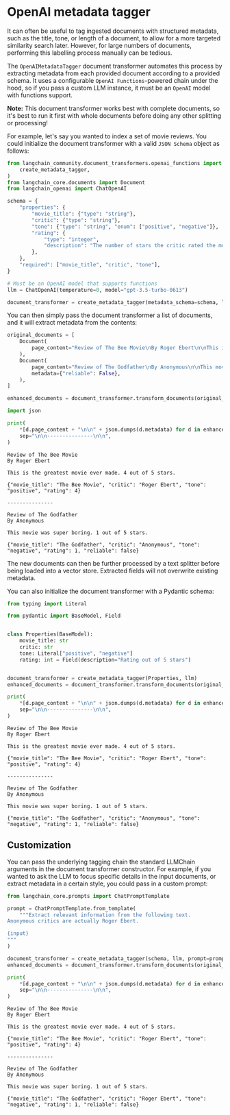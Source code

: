 # OpenAI metadata tagger

It can often be useful to tag ingested documents with structured metadata, such as the title, tone, or length of a document, to allow for a more targeted similarity search later. However, for large numbers of documents, performing this labelling process manually can be tedious.

The `OpenAIMetadataTagger` document transformer automates this process by extracting metadata from each provided document according to a provided schema. It uses a configurable `OpenAI Functions`-powered chain under the hood, so if you pass a custom LLM instance, it must be an `OpenAI` model with functions support. 

**Note:** This document transformer works best with complete documents, so it's best to run it first with whole documents before doing any other splitting or processing!

For example, let's say you wanted to index a set of movie reviews. You could initialize the document transformer with a valid `JSON Schema` object as follows:


```python
from langchain_community.document_transformers.openai_functions import (
    create_metadata_tagger,
)
from langchain_core.documents import Document
from langchain_openai import ChatOpenAI
```


```python
schema = {
    "properties": {
        "movie_title": {"type": "string"},
        "critic": {"type": "string"},
        "tone": {"type": "string", "enum": ["positive", "negative"]},
        "rating": {
            "type": "integer",
            "description": "The number of stars the critic rated the movie",
        },
    },
    "required": ["movie_title", "critic", "tone"],
}

# Must be an OpenAI model that supports functions
llm = ChatOpenAI(temperature=0, model="gpt-3.5-turbo-0613")

document_transformer = create_metadata_tagger(metadata_schema=schema, llm=llm)
```

You can then simply pass the document transformer a list of documents, and it will extract metadata from the contents:


```python
original_documents = [
    Document(
        page_content="Review of The Bee Movie\nBy Roger Ebert\n\nThis is the greatest movie ever made. 4 out of 5 stars."
    ),
    Document(
        page_content="Review of The Godfather\nBy Anonymous\n\nThis movie was super boring. 1 out of 5 stars.",
        metadata={"reliable": False},
    ),
]

enhanced_documents = document_transformer.transform_documents(original_documents)
```


```python
import json

print(
    *[d.page_content + "\n\n" + json.dumps(d.metadata) for d in enhanced_documents],
    sep="\n\n---------------\n\n",
)
```
```output
Review of The Bee Movie
By Roger Ebert

This is the greatest movie ever made. 4 out of 5 stars.

{"movie_title": "The Bee Movie", "critic": "Roger Ebert", "tone": "positive", "rating": 4}

---------------

Review of The Godfather
By Anonymous

This movie was super boring. 1 out of 5 stars.

{"movie_title": "The Godfather", "critic": "Anonymous", "tone": "negative", "rating": 1, "reliable": false}
```
The new documents can then be further processed by a text splitter before being loaded into a vector store. Extracted fields will not overwrite existing metadata.

You can also initialize the document transformer with a Pydantic schema:


```python
from typing import Literal

from pydantic import BaseModel, Field


class Properties(BaseModel):
    movie_title: str
    critic: str
    tone: Literal["positive", "negative"]
    rating: int = Field(description="Rating out of 5 stars")


document_transformer = create_metadata_tagger(Properties, llm)
enhanced_documents = document_transformer.transform_documents(original_documents)

print(
    *[d.page_content + "\n\n" + json.dumps(d.metadata) for d in enhanced_documents],
    sep="\n\n---------------\n\n",
)
```
```output
Review of The Bee Movie
By Roger Ebert

This is the greatest movie ever made. 4 out of 5 stars.

{"movie_title": "The Bee Movie", "critic": "Roger Ebert", "tone": "positive", "rating": 4}

---------------

Review of The Godfather
By Anonymous

This movie was super boring. 1 out of 5 stars.

{"movie_title": "The Godfather", "critic": "Anonymous", "tone": "negative", "rating": 1, "reliable": false}
```


## Customization

You can pass the underlying tagging chain the standard LLMChain arguments in the document transformer constructor. For example, if you wanted to ask the LLM to focus specific details in the input documents, or extract metadata in a certain style, you could pass in a custom prompt:


```python
from langchain_core.prompts import ChatPromptTemplate

prompt = ChatPromptTemplate.from_template(
    """Extract relevant information from the following text.
Anonymous critics are actually Roger Ebert.

{input}
"""
)

document_transformer = create_metadata_tagger(schema, llm, prompt=prompt)
enhanced_documents = document_transformer.transform_documents(original_documents)

print(
    *[d.page_content + "\n\n" + json.dumps(d.metadata) for d in enhanced_documents],
    sep="\n\n---------------\n\n",
)
```
```output
Review of The Bee Movie
By Roger Ebert

This is the greatest movie ever made. 4 out of 5 stars.

{"movie_title": "The Bee Movie", "critic": "Roger Ebert", "tone": "positive", "rating": 4}

---------------

Review of The Godfather
By Anonymous

This movie was super boring. 1 out of 5 stars.

{"movie_title": "The Godfather", "critic": "Roger Ebert", "tone": "negative", "rating": 1, "reliable": false}
```

```python

```
